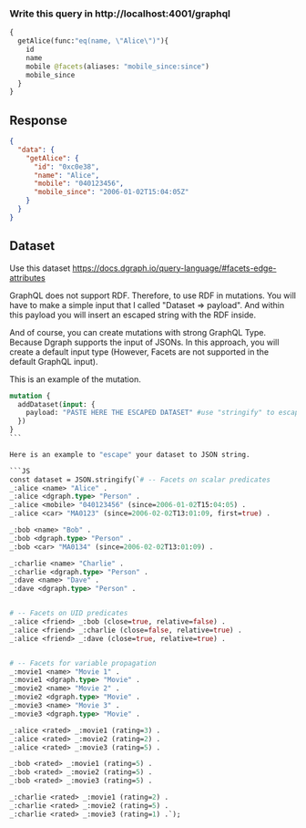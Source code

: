 ### Write this query in http://localhost:4001/graphql

```GraphQL
{
  getAlice(func:"eq(name, \"Alice\")"){
    id
    name
    mobile @facets(aliases: "mobile_since:since")
    mobile_since
  }
}
```

## Response

```JSON
{
  "data": {
    "getAlice": {
      "id": "0xc0e38",
      "name": "Alice",
      "mobile": "040123456",
      "mobile_since": "2006-01-02T15:04:05Z"
    }
  }
}
```

## Dataset

Use this dataset <https://docs.dgraph.io/query-language/#facets-edge-attributes>

GraphQL does not support RDF. Therefore, to use RDF in mutations. You will have to make a simple input that I called "Dataset => payload". And within this payload you will insert an escaped string with the RDF inside.

And of course, you can create mutations with strong GraphQL Type. Because Dgraph supports the input of JSONs. In this approach, you will create a default input type (However, Facets are not supported in the default GraphQL input).

This is an example of the mutation.

````GraphQL
mutation {
  addDataset(input: {
    payload: "PASTE HERE THE ESCAPED DATASET" #use "stringify" to escape it.
  })
}
```

Here is an example to "escape" your dataset to JSON string.

```JS
const dataset = JSON.stringify(`# -- Facets on scalar predicates
_:alice <name> "Alice" .
_:alice <dgraph.type> "Person" .
_:alice <mobile> "040123456" (since=2006-01-02T15:04:05) .
_:alice <car> "MA0123" (since=2006-02-02T13:01:09, first=true) .

_:bob <name> "Bob" .
_:bob <dgraph.type> "Person" .
_:bob <car> "MA0134" (since=2006-02-02T13:01:09) .

_:charlie <name> "Charlie" .
_:charlie <dgraph.type> "Person" .
_:dave <name> "Dave" .
_:dave <dgraph.type> "Person" .


# -- Facets on UID predicates
_:alice <friend> _:bob (close=true, relative=false) .
_:alice <friend> _:charlie (close=false, relative=true) .
_:alice <friend> _:dave (close=true, relative=true) .


# -- Facets for variable propagation
_:movie1 <name> "Movie 1" .
_:movie1 <dgraph.type> "Movie" .
_:movie2 <name> "Movie 2" .
_:movie2 <dgraph.type> "Movie" .
_:movie3 <name> "Movie 3" .
_:movie3 <dgraph.type> "Movie" .

_:alice <rated> _:movie1 (rating=3) .
_:alice <rated> _:movie2 (rating=2) .
_:alice <rated> _:movie3 (rating=5) .

_:bob <rated> _:movie1 (rating=5) .
_:bob <rated> _:movie2 (rating=5) .
_:bob <rated> _:movie3 (rating=5) .

_:charlie <rated> _:movie1 (rating=2) .
_:charlie <rated> _:movie2 (rating=5) .
_:charlie <rated> _:movie3 (rating=1) .`);
````
